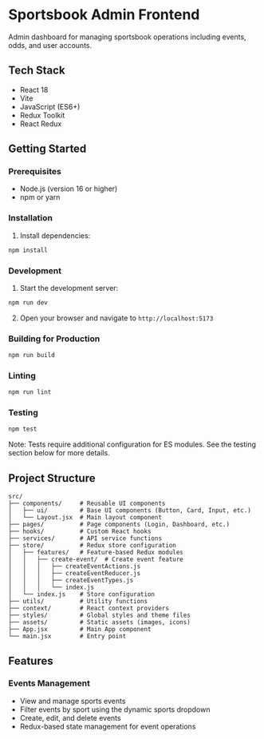 # Sportsbook Admin Frontend

Admin dashboard for managing sportsbook operations including events, odds, and user accounts.

## Tech Stack
- React 18
- Vite
- JavaScript (ES6+)
- Redux Toolkit
- React Redux

## Getting Started

### Prerequisites
- Node.js (version 16 or higher)
- npm or yarn

### Installation

1. Install dependencies:
```bash
npm install
```

### Development

1. Start the development server:
```bash
npm run dev
```

2. Open your browser and navigate to `http://localhost:5173`

### Building for Production

```bash
npm run build
```

### Linting

```bash
npm run lint
```

### Testing

```bash
npm test
```

Note: Tests require additional configuration for ES modules. See the testing section below for more details.

## Project Structure

```
src/
├── components/     # Reusable UI components
│   ├── ui/         # Base UI components (Button, Card, Input, etc.)
│   └── Layout.jsx  # Main layout component
├── pages/          # Page components (Login, Dashboard, etc.)
├── hooks/          # Custom React hooks
├── services/       # API service functions
├── store/          # Redux store configuration
│   ├── features/   # Feature-based Redux modules
│   │   ├── create-event/  # Create event feature
│   │   │   ├── createEventActions.js
│   │   │   ├── createEventReducer.js
│   │   │   ├── createEventTypes.js
│   │   │   └── index.js
│   └── index.js    # Store configuration
├── utils/          # Utility functions
├── context/        # React context providers
├── styles/         # Global styles and theme files
├── assets/         # Static assets (images, icons)
├── App.jsx         # Main App component
└── main.jsx        # Entry point
```

## Features

### Events Management
- View and manage sports events
- Filter events by sport using the dynamic sports dropdown
- Create, edit, and delete events
- Redux-based state management for event operations
